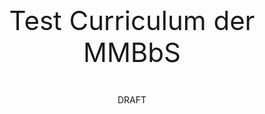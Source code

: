 
<div stylte="position: absolute;top: 50%;left: 50%;margin-right: 50%;transform: translate(-50%, -50%);">
    <p style="text-align: center; font-size: 3em;">Test Curriculum der MMBbS</p>
    <p style="text-align: center; font-size: 1em;">DRAFT</p>
</div>
